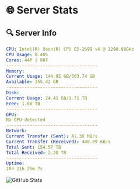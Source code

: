 # 🌐 Server Stats
## 🔍 Server Info
```yaml
CPU: Intel(R) Xeon(R) CPU E5-2699 v4 @ 1290.88GHz
CPU Usage: 0.40%
Cores: 44P | 88T
-----------------------------------
Memory:
Current Usage: 144.95 GB/503.74 GB
Available: 355.42 GB
-----------------------------------
Disk:
Current Usage: 24.41 GB/1.71 TB
Free: 1.60 TB
-----------------------------------
GPU:
No GPU detected
-----------------------------------
Network:
Current Transfer (Sent): 41.38 MB/s
Current Transfer (Received): 480.89 KB/s
Total Sent: 154.57 TB
Total Received: 2.30 TB
-----------------------------------
Uptime:
18d 21h 25m 7s
```
![GitHub Stats](https://img.shields.io/badge/Updated-2025-02-26_20:08:25-blue)